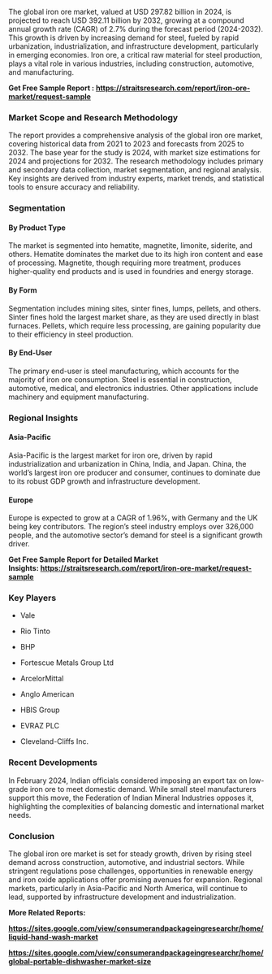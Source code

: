 <p>The global iron ore market, valued at USD 297.82 billion in 2024, is projected to reach USD 392.11 billion by 2032, growing at a compound annual growth rate (CAGR) of 2.7% during the forecast period (2024-2032). This growth is driven by increasing demand for steel, fueled by rapid urbanization, industrialization, and infrastructure development, particularly in emerging economies. Iron ore, a critical raw material for steel production, plays a vital role in various industries, including construction, automotive, and manufacturing.</p>
<p><strong>Get Free Sample Report :&nbsp;<a href="https://straitsresearch.com/report/iron-ore-market/request-sample">https://straitsresearch.com/report/iron-ore-market/request-sample</a>&nbsp;</strong></p>
<h3>Market Scope and Research Methodology</h3>
<p>The report provides a comprehensive analysis of the global iron ore market, covering historical data from 2021 to 2023 and forecasts from 2025 to 2032. The base year for the study is 2024, with market size estimations for 2024 and projections for 2032. The research methodology includes primary and secondary data collection, market segmentation, and regional analysis. Key insights are derived from industry experts, market trends, and statistical tools to ensure accuracy and reliability.</p>
<h3>Segmentation</h3>
<h4>By Product Type</h4>
<p>The market is segmented into hematite, magnetite, limonite, siderite, and others. Hematite dominates the market due to its high iron content and ease of processing. Magnetite, though requiring more treatment, produces higher-quality end products and is used in foundries and energy storage.</p>
<h4>By Form</h4>
<p>Segmentation includes mining sites, sinter fines, lumps, pellets, and others. Sinter fines hold the largest market share, as they are used directly in blast furnaces. Pellets, which require less processing, are gaining popularity due to their efficiency in steel production.</p>
<h4>By End-User</h4>
<p>The primary end-user is steel manufacturing, which accounts for the majority of iron ore consumption. Steel is essential in construction, automotive, medical, and electronics industries. Other applications include machinery and equipment manufacturing.</p>
<h3>Regional Insights</h3>
<h4>Asia-Pacific</h4>
<p>Asia-Pacific is the largest market for iron ore, driven by rapid industrialization and urbanization in China, India, and Japan. China, the world&rsquo;s largest iron ore producer and consumer, continues to dominate due to its robust GDP growth and infrastructure development.</p>
<h4>Europe</h4>
<p>Europe is expected to grow at a CAGR of 1.96%, with Germany and the UK being key contributors. The region&rsquo;s steel industry employs over 326,000 people, and the automotive sector&rsquo;s demand for steel is a significant growth driver.</p>
<p><strong>Get Free Sample Report for Detailed Market Insights:&nbsp;<a href="https://straitsresearch.com/report/iron-ore-market/request-sample">https://straitsresearch.com/report/iron-ore-market/request-sample</a>&nbsp;</strong></p>
<h3>Key Players</h3>
<ul>
<li>
<p>Vale</p>
</li>
<li>
<p>Rio Tinto</p>
</li>
<li>
<p>BHP</p>
</li>
<li>
<p>Fortescue Metals Group Ltd</p>
</li>
<li>
<p>ArcelorMittal</p>
</li>
<li>
<p>Anglo American</p>
</li>
<li>
<p>HBIS Group</p>
</li>
<li>
<p>EVRAZ PLC</p>
</li>
<li>
<p>Cleveland-Cliffs Inc.</p>
</li>
</ul>
<h3>Recent Developments</h3>
<p>In February 2024, Indian officials considered imposing an export tax on low-grade iron ore to meet domestic demand. While small steel manufacturers support this move, the Federation of Indian Mineral Industries opposes it, highlighting the complexities of balancing domestic and international market needs.</p>
<h3>Conclusion</h3>
<p>The global iron ore market is set for steady growth, driven by rising steel demand across construction, automotive, and industrial sectors. While stringent regulations pose challenges, opportunities in renewable energy and iron oxide applications offer promising avenues for expansion. Regional markets, particularly in Asia-Pacific and North America, will continue to lead, supported by infrastructure development and industrialization.</p>
<p><strong>More Related Reports:&nbsp;</strong></p>
<p><strong><a href="https://sites.google.com/view/consumerandpackageingresearchr/home/liquid-hand-wash-market">https://sites.google.com/view/consumerandpackageingresearchr/home/liquid-hand-wash-market</a></strong></p>
<p><strong><a href="https://sites.google.com/view/consumerandpackageingresearchr/home/global-portable-dishwasher-market-size">https://sites.google.com/view/consumerandpackageingresearchr/home/global-portable-dishwasher-market-size</a><br /></strong></p>

